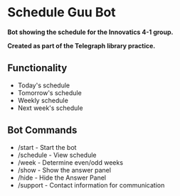 # Schedule Guu Bot

**Bot showing the schedule for the Innovatics 4-1 group.**

**Created as part of the Telegraph library practice.**


## Functionality
- Today's schedule
- Tomorrow's schedule 
- Weekly schedule 
- Next week's schedule
## Bot Commands
- /start - Start the bot
- /schedule - View schedule
- /week - Determine even/odd weeks
- /show - Show the answer panel
- /hide - Hide the Answer Panel
- /support - Contact information for communication

